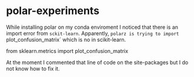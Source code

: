 # polar-experiments

While installing polar on my conda enviroment I noticed that there is an import error from `sckit-learn`.
Apparently, `polarz is trying to import `plot_confusion_matrix` which is no in scikit-learn.

  from sklearn.metrics import plot_confusion_matrix

At the moment I commented that line of code on the site-packages but I do not know how to fix it.

 

